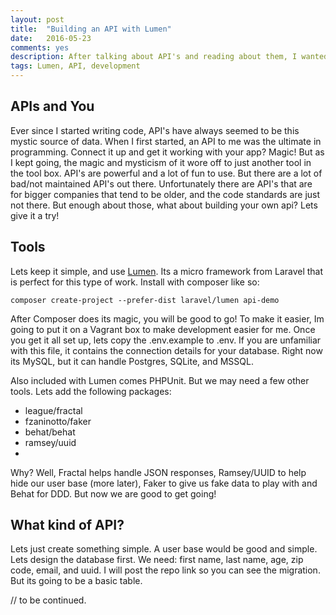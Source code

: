 ```yaml
---
layout: post
title:  "Building an API with Lumen"
date:   2016-05-23
comments: yes
description: After talking about API's and reading about them, I wanted to build one from scratch and talk about it some more.
tags: Lumen, API, development
---
```


## APIs and You

Ever since I started writing code, API's have always seemed to be this mystic source of data. When I first started, an API to me was the 
ultimate in programming. Connect it up and get it working with your app? Magic! But as I kept going, the magic and mysticism of it wore off
to just another tool in the tool box. API's are powerful and a lot of fun to use. But there are a lot of bad/not maintained API's out there. 
Unfortunately there are API's that are for bigger companies that tend to be older, and the code standards are just not there. But enough about those, 
what about building your own api? Lets give it a try!

## Tools

Lets keep it simple, and use [Lumen](https://lumen.laravel.com). Its a micro framework from Laravel that is perfect for this type of work.
Install with composer like so: 
```
composer create-project --prefer-dist laravel/lumen api-demo
```

After Composer does its magic, you will be good to go! To make it easier, Im going to put it on a Vagrant box to make development easier for me. Once you get it all set up, lets copy the .env.example to .env. If you are unfamiliar with this file, it contains the connection details for your database. Right now its MySQL, but it can handle Postgres, SQLite, and MSSQL. 

Also included with Lumen comes PHPUnit. But we may need a few other tools. Lets add the following packages:
* league/fractal
* fzaninotto/faker 
* behat/behat
* ramsey/uuid
* 
Why? Well, Fractal helps handle JSON responses, Ramsey/UUID to help hide our user base (more later), Faker to give us fake data to play with and Behat for DDD. But now we are good to get going!

## What kind of API?

Lets just create something simple. A user base would be good and simple. Lets design the database first. We need: first name, last name, age, zip code, email, and uuid. I will post the repo link so you can see the migration. But its going to be a basic table.

// to be continued. 

